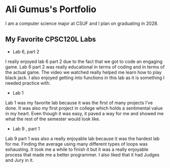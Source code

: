 # Ali Gumus's Portfolio

I am a computer science major at CSUF and I plan on graduating in 2028. 

## My Favorite CPSC120L Labs

* Lab 6, part 2

I really enjoyed lab 6 part 2 due to the fact that we got to code an engaging game. Lab 6 part 2 was really educational in terms of coding and in terms of the actual game. The video we watched really helped me learn how to play black jack. I also enjoyed getting into functions in this lab as it is something I needed practice with.


* Lab 1

Lab 1 was my favorite lab because it was the first of many projects I’ve done. It was also my first project in college which holds a sentimental value in my heart. Even though it was easy, it paved a way for me and showed me what the rest of the semester would look like. 


* Lab 9 , part 1

Lab 9 part 1 was also a really enjoyable lab because it was the hardest lab for me. Finding the average using many different types of loops was exhausting. It took me a while to finish it but it was a really enjoyable process that made me a better programmer. I also liked that it had Judges and Jury in it.
